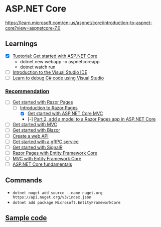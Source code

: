 # ASP.NET Core
https://learn.microsoft.com/en-us/aspnet/core/introduction-to-aspnet-core?view=aspnetcore-7.0

## Learnings
- [x] [Tuotorial: Get started with ASP.NET Core](https://learn.microsoft.com/en-us/aspnet/core/getting-started/?view=aspnetcore-7.0&tabs=linux)
  - dotnet new webapp -o aspnetcoreapp
  - dotnet watch run
- [ ] [Introduction to the Visual Studio IDE](https://learn.microsoft.com/en-us/visualstudio/get-started/visual-studio-ide?view=vs-2022)
- [ ] [Learn to debug C# code using Visual Studio](https://learn.microsoft.com/en-us/visualstudio/debugger/debugger-feature-tour?view=vs-2022)
### [Recommendation](https://learn.microsoft.com/en-us/aspnet/core/introduction-to-aspnet-core?view=aspnetcore-7.0#recommended-learning-path)
- [ ] [Get started with Razor Pages](https://learn.microsoft.com/en-us/aspnet/core/tutorials/razor-pages/razor-pages-start?view=aspnetcore-7.0&tabs=visual-studio)
  - [ ] [Introduction to Razor Pages](https://learn.microsoft.com/en-us/aspnet/core/razor-pages/?view=aspnetcore-7.0&tabs=visual-studio)
    - [x] [Get started with ASP.NET Core MVC](https://learn.microsoft.com/en-us/aspnet/core/tutorials/first-mvc-app/start-mvc?view=aspnetcore-7.0&tabs=visual-studio)
    - [-] [Part 2, add a model to a Razor Pages app in ASP.NET Core](https://learn.microsoft.com/en-us/aspnet/core/tutorials/razor-pages/model?view=aspnetcore-7.0&tabs=visual-studio)
- [ ] [Get started with MVC](https://learn.microsoft.com/en-us/aspnet/core/tutorials/first-mvc-app/start-mvc?view=aspnetcore-7.0&tabs=visual-studio)
- [ ] [Get started with Blazor](https://dotnet.microsoft.com/en-us/learn/aspnet/blazor-tutorial/intro)
- [ ] [Create a web API](https://learn.microsoft.com/en-us/aspnet/core/tutorials/first-web-api?view=aspnetcore-7.0&tabs=visual-studio)
- [ ] [Get started with a gRPC service](https://learn.microsoft.com/en-us/aspnet/core/tutorials/grpc/grpc-start?view=aspnetcore-7.0&tabs=visual-studio)
- [ ] [Get started with SignalR](https://learn.microsoft.com/en-us/aspnet/core/tutorials/signalr?view=aspnetcore-7.0&tabs=visual-studio)
- [ ] [Razor Pages with Entity Framework Core](https://learn.microsoft.com/en-us/aspnet/core/data/ef-rp/intro?view=aspnetcore-7.0&tabs=visual-studio)
- [ ] [MVC with Entity Framework Core](https://learn.microsoft.com/en-us/aspnet/core/data/ef-mvc/intro?view=aspnetcore-7.0)
- [ ] [ASP.NET Core fundamentals](https://learn.microsoft.com/en-us/aspnet/core/fundamentals/?view=aspnetcore-7.0&tabs=linux)
## Commands
- `dotnet nuget add source --name nuget.org https://api.nuget.org/v3/index.json`
- `dotnet add package Microsoft.EntityFrameworkCore`

## [Sample code](https://learn.microsoft.com/en-us/aspnet/core/introduction-to-aspnet-core?view=aspnetcore-7.0#how-to-download-a-sample)